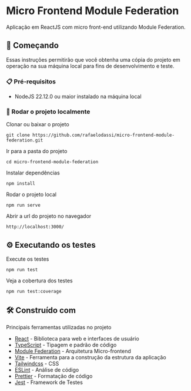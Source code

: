# Micro Frontend Module Federation

Aplicação em ReactJS com micro front-end utilizando Module Federation.

## 🚀 Começando

Essas instruções permitirão que você obtenha uma cópia do projeto em operação na sua máquina local para fins de desenvolvimento e teste.

### 📋 Pré-requisitos

- NodeJS 22.12.0 ou maior instalado na máquina local

### 🔧 Rodar o projeto localmente

Clonar ou baixar o projeto

```
git clone https://github.com/rafaelodassi/micro-frontend-module-federation.git
```

Ir para a pasta do projeto

```
cd micro-frontend-module-federation
```

Instalar dependências

```
npm install
```

Rodar o projeto local

```
npm run serve
```

Abrir a url do projeto no navegador

```
http://localhost:3000/
```

## ⚙️ Executando os testes

Execute os testes

```
npm run test
```

Veja a cobertura dos testes

```
npm run test:coverage
```

## 🛠️ Construído com

Principais ferramentas utilizadas no projeto

- [React](https://react.dev/) - Biblioteca para web e interfaces de usuário
- [TypeScript](https://www.typescriptlang.org/) - Tipagem e padrão de código
- [Module Federation](https://module-federation.io/) - Arquitetura Micro-frontend
- [Vite](https://vite.dev/) - Ferramenta para a construção da estrutura da aplicação
- [Tailwindcss](https://tailwindcss.com/) - CSS
- [ESLint](https://eslint.org/) - Análise de código
- [Prettier](https://prettier.io/) - Formatação de código
- [Jest](https://jestjs.io/pt-BR/) - Framework de Testes
